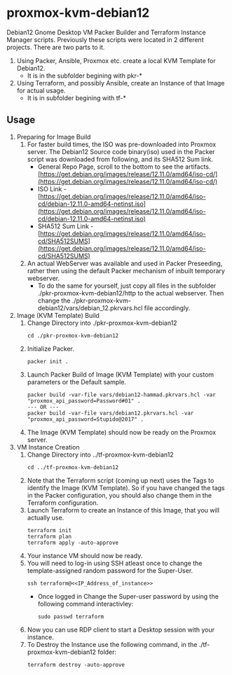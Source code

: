 # proxmox-kvm-debian12

Debian12 Gnome Desktop VM Packer Builder and Terraform Instance Manager scripts. Previously these scripts were located in 2 different projects.
There are two parts to it.
1. Using Packer, Ansible, Proxmox etc. create a local KVM Template for Debian12.
    - It is in the subfolder begining with pkr-*
1. Using Terraform, and possibly Ansible, create an Instance of that Image for actual usage.
    - It is in subfolder begining with tf-*

## Usage
1. Preparing for Image Build
    1. For faster build times, the ISO was pre-downloaded into Proxmox server. The Debian12 Source code binary(iso) used in the Packer script was downloaded from following, and its SHA512 Sum link.
        - General Repo Page, scroll to the bottom to see the artifacts. [https://get.debian.org/images/release/12.11.0/amd64/iso-cd/](https://get.debian.org/images/release/12.11.0/amd64/iso-cd/)
        - ISO Link - [https://get.debian.org/images/release/12.11.0/amd64/iso-cd/debian-12.11.0-amd64-netinst.iso](https://get.debian.org/images/release/12.11.0/amd64/iso-cd/debian-12.11.0-amd64-netinst.iso)
        - SHA512 Sum Link - [https://get.debian.org/images/release/12.11.0/amd64/iso-cd/SHA512SUMS](https://get.debian.org/images/release/12.11.0/amd64/iso-cd/SHA512SUMS)
    1. An actual WebServer was available and used in Packer Preseeding, rather then using the default Packer mechanism of inbuilt temporary webserver.
        - To do the same for yourself, just copy all files in the subfolder ./pkr-proxmox-kvm-debian12/http to the actual webserver. Then change the ./pkr-proxmox-kvm-debian12/vars/debian_12.pkrvars.hcl file accordingly.
1. Image (KVM Template)  Build 
    1. Change Directory into ./pkr-proxmox-kvm-debian12
        ```
        cd ./pkr-proxmox-kvm-debian12
        ```
    1. Initialize Packer.
        ```
        packer init .
        ```
    1. Launch Packer Build of Image (KVM Template) with your custom parameters or the Default sample.
        ```
        packer build -var-file vars/debian12-hammad.pkrvars.hcl -var "proxmox_api_password=Password#01" .
        --- OR ---
        packer build -var-file vars/debian12.pkrvars.hcl -var "proxmox_api_password=Stupido@2017" .
        ```
    1. The Image (KVM Template) should now be ready on the Proxmox server.
1. VM Instance Creation
    1. Change Directory into ../tf-proxmox-kvm-debian12
        ```
        cd ../tf-proxmox-kvm-debian12
        ```
    1. Note that the Terraform script (coming up next) uses the Tags to identify the Image (KVM Template). So if you have changed the tags in the Packer configuration, you should also change them in the Terraform configuration.
    1. Launch Terraform to create an Instance of this Image, that you will actually use.
        ```
        terraform init
        terraform plan
        terraform apply -auto-approve
        ```
    1. Your instance VM should now be ready.
    1. You will need to log-in using SSH atleast once to change the template-assigned random password for the Super-User.
        ```
        ssh terraform@<<IP_Address_of_instance>>
        ```
        - Once logged in Change the Super-user password by using the following command interactivley:
            ```
            sudo passwd terraform
            ```
    1. Now you can use RDP client to start a Desktop session with your instance.
    1. To Destroy the Instance use the following command, in the ./tf-proxmox-kvm-debian12 folder:
        ```
        terraform destroy -auto-approve
        ```
  



